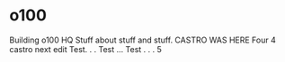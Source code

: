 # o100
Building o100 HQ
Stuff about stuff and stuff.
CASTRO WAS HERE
Four  4
castro next edit
Test. . . Test ... Test . . .  5
